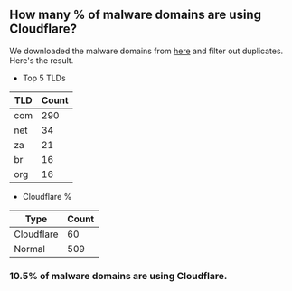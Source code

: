 ## How many % of malware domains are using Cloudflare?


We downloaded the malware domains from [here](https://urlhaus.abuse.ch) and filter out duplicates.
Here's the result.


[//]: # (start replacement)


- Top 5 TLDs

| TLD | Count |
| --- | --- |
| com | 290 |
| net | 34 |
| za | 21 |
| br | 16 |
| org | 16 |


- Cloudflare %

| Type | Count |
| --- | --- |
| Cloudflare | 60 |
| Normal | 509 |


### 10.5% of malware domains are using Cloudflare.